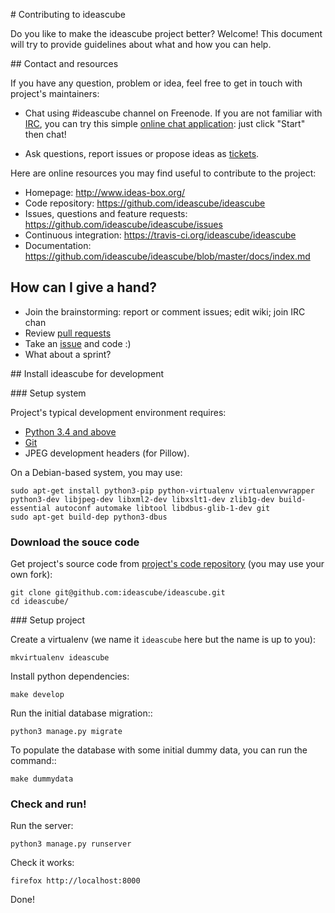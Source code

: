 # Contributing to ideascube

Do you like to make the ideascube project better? Welcome! This document
will try to provide guidelines about what and how you can help.


## Contact and resources

If you have any question, problem or idea, feel free to get in touch with
project's maintainers:

* Chat using #ideascube channel on Freenode. If you are not familiar with
  [IRC](https://en.wikipedia.org/wiki/Internet_Relay_Chat), you can try
  this simple [online chat application](https://kiwiirc.com/client/irc.freenode.net/?nick=new-user|?#ideascube):
  just click "Start" then chat!

* Ask questions, report issues or propose ideas as
  [tickets](https://github.com/ideascube/ideascube/issues).

Here are online resources you may find useful to contribute to the project:

* Homepage: http://www.ideas-box.org/
* Code repository: https://github.com/ideascube/ideascube
* Issues, questions and feature requests:
  https://github.com/ideascube/ideascube/issues
* Continuous integration: https://travis-ci.org/ideascube/ideascube
* Documentation: https://github.com/ideascube/ideascube/blob/master/docs/index.md


## How can I give a hand?

* Join the brainstorming: report or comment issues; edit wiki; join IRC chan
* Review [pull requests](https://github.com/ideascube/ideascube/pulls)
* Take an [issue](https://github.com/ideascube/ideascube/issues) and code :)
* What about a sprint?


## Install ideascube for development

### Setup system

Project's typical development environment requires:

* [Python 3.4 and above](https://www.python.org/)
* [Git](http://git-scm.com/)
* JPEG development headers (for Pillow).

On a Debian-based system, you may use:

    sudo apt-get install python3-pip python-virtualenv virtualenvwrapper python3-dev libjpeg-dev libxml2-dev libxslt1-dev zlib1g-dev build-essential autoconf automake libtool libdbus-glib-1-dev git
    sudo apt-get build-dep python3-dbus

### Download the souce code

Get project's source code from
[project's code repository](https://github.com/ideascube/ideascube)
(you may use your own fork):

    git clone git@github.com:ideascube/ideascube.git
    cd ideascube/

### Setup project

Create a virtualenv (we name it `ideascube` here but the name is up to you):

    mkvirtualenv ideascube

Install python dependencies:

    make develop

Run the initial database migration::

    python3 manage.py migrate

To populate the database with some initial dummy data, you can run the command::

    make dummydata

### Check and run!

Run the server:

    python3 manage.py runserver

Check it works:

    firefox http://localhost:8000

Done!
